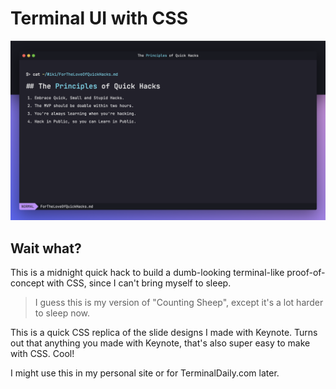 # Terminal UI with CSS

![Terminal UI Screenshot](./docs/screenshot.png)

## Wait what?

This is a midnight quick hack to build a dumb-looking terminal-like proof-of-concept with CSS, since I can't bring myself to sleep.

> I guess this is my version of "Counting Sheep", except it's a lot harder to sleep now.

This is a quick CSS replica of the slide designs I made with Keynote. Turns out that anything you made with Keynote, that's also super easy to make with CSS. Cool!

I might use this in my personal site or for TerminalDaily.com later.
